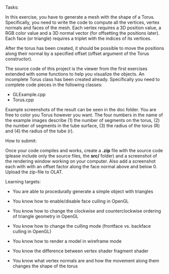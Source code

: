 Tasks:

In this exercise, you have to generate a mesh with the shape of a Torus. Specifically, you need to write the code to compute all the vertices, vertex normals and faces of the mesh. Each vertex requires a 3D position value, a RGB color value and a 3D normal vector (for offsetting the positions later). Each face (or triangle) requires a triplet with the indices of its vertices.

After the torus has been created, it should be possible to move the positions along their normal by a specified offset (offset argument of the Torus constructor).

The source code of this project is the viewer from the first exercises extended with some functions to help you visualize the objects. An incomplete Torus class has been created already. Specifically you need to complete code pieces in the following classes:

- GLExample.cpp
- Torus.cpp

Example screenshots of the result can be seen in the doc folder. You are free to color you Torus however you want. The four numbers in the name of the example images describe (1) the number of segments on the torus, (2) the number of segments in the tube surface, (3) the radius of the torus (R) and (4) the radius of the tube (r).  

How to submit:

Once your code compiles and works, create a **.zip** file with the source code (please include only the source files, the **src/** folder) and a screenshot of the rendering window working on your computer. Also add a screenshot each with with an offset factor along the face normal above and below 0. Upload the zip-file to OLAT.

Learning targets:

- You are able to procedurally generate a simple object with triangles

- You know how to enable/disable face culling in OpenGL 

- You know how to change the clockwise and counterclockwise ordering of triangle geometry in OpenGL 

- You know how to change the culling mode (frontface vs. backface culling in OpenGL)

- You know how to render a model in wireframe mode

- You know the difference between vertex shader fragment shader

- You know what vertex normals are and how the movement along them changes the shape of the torus 
